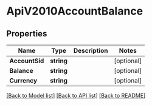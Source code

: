 # ApiV2010AccountBalance

## Properties

Name | Type | Description | Notes
------------ | ------------- | ------------- | -------------
**AccountSid** | **string** |  | [optional] 
**Balance** | **string** |  | [optional] 
**Currency** | **string** |  | [optional] 

[[Back to Model list]](../README.md#documentation-for-models) [[Back to API list]](../README.md#documentation-for-api-endpoints) [[Back to README]](../README.md)



